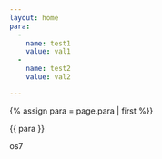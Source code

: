 ```yaml
---
layout: home
para:
  -
    name: test1
    value: val1
  -
    name: test2
    value: val2

---
```



{% assign para = page.para | first %}}

{{ para }}

os7


